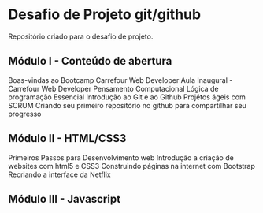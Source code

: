 # Desafio de Projeto git/github

Repositório criado para o desafio de projeto.

## Módulo I - Conteúdo de abertura
Boas-vindas ao Bootcamp Carrefour Web Developer
Aula Inaugural - Carrefour Web Developer
Pensamento Computacional
Lógica de programação Essencial
Introdução ao Git e ao Github
Projétos ágeis com SCRUM
Criando seu primeiro repositório no github para compartilhar seu progresso

## Módulo II - HTML/CSS3
Primeiros Passos para Desenvolvimento web
Introdução a criação de websites com html5 e CSS3
Construindo páginas na internet com Bootstrap
Recriando a interface da Netflix

## Módulo III - Javascript
